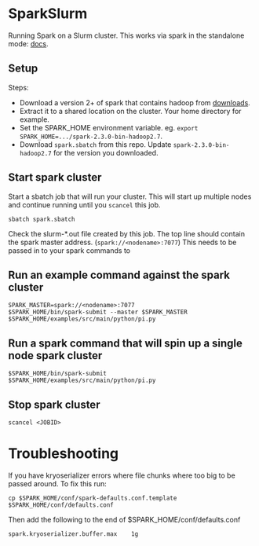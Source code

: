 # SparkSlurm
Running Spark on a Slurm cluster.
This works via spark in the standalone mode: [docs](http://spark.apache.org/docs/latest/spark-standalone.html).

## Setup
Steps:
* Download a version 2+ of spark that contains hadoop from [downloads](http://spark.apache.org/downloads.html).
* Extract it to a shared location on the cluster. Your home directory for example.
* Set the SPARK_HOME environment variable. eg. `export SPARK_HOME=.../spark-2.3.0-bin-hadoop2.7`.
* Download `spark.sbatch` from this repo. Update `spark-2.3.0-bin-hadoop2.7` for the version you downloaded.

## Start spark cluster
Start a sbatch job that will run your cluster. 
This will start up multiple nodes and continue running until you `scancel` this job.
```
sbatch spark.sbatch
```
Check the slurm-*.out file created by this job. 
The top line should contain the spark master address. (`spark://<nodename>:7077`)
This needs to be passed in to your spark commands to 

## Run an example command against the spark cluster
```
SPARK_MASTER=spark://<nodename>:7077
$SPARK_HOME/bin/spark-submit --master $SPARK_MASTER $SPARK_HOME/examples/src/main/python/pi.py
```


## Run a spark command that will spin up a single node spark cluster
```
$SPARK_HOME/bin/spark-submit $SPARK_HOME/examples/src/main/python/pi.py
```

## Stop spark cluster
```
scancel <JOBID>
```

# Troubleshooting

If you have kryoserializer errors where file chunks where too big to be passed around. 
To fix this run:
```
cp $SPARK_HOME/conf/spark-defaults.conf.template $SPARK_HOME/conf/defaults.conf
```
Then add the following to the end of $SPARK_HOME/conf/defaults.conf
```
spark.kryoserializer.buffer.max    1g
```
